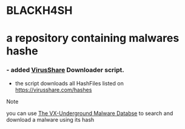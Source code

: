 # BLACKH4SH
# a repository containing malwares hashe

### - added [VirusShare](https://VirusShare.com) Downloader script.
- the script downloads all HashFiles listed on https://virusshare.com/hashes
  

> [!Note]
> you can use [The VX-Underground Malware Databse](https://virus.exchange) to search and download a malware using its hash 

